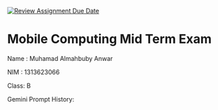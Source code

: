 [![Review Assignment Due Date](https://classroom.github.com/assets/deadline-readme-button-22041afd0340ce965d47ae6ef1cefeee28c7c493a6346c4f15d667ab976d596c.svg)](https://classroom.github.com/a/T0qt99Uw)

# Mobile Computing Mid Term Exam
Name : Muhamad Almahbuby Anwar

NIM  : 1313623066

Class: B

Gemini Prompt History: 


